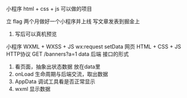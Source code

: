  小程序
 html + css + js 可以做的项目

 立 flag
    两个月做好一个小程序并上线
    写文章发表到掘金上

1. 写后可以真机预览



小程序
    WXML + WXSS + JS
    wx:request  setData
网页
    HTML + CSS + JS
    HTTP协议    GET /banners?a=1   data
后端    接口的形式


1. 看页面，抽象出状态数据   放在data里
2. onLoad 生命周期与后端交流，取出数据
3. AppData 调试工具看是否正常显示
4. wxml 显示数据